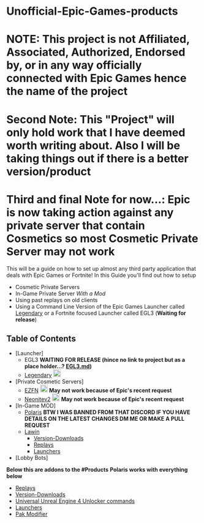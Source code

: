 # Unofficial-Epic-Games-products

# NOTE: This project is not Affiliated, Associated, Authorized, Endorsed by, or in any way officially connected with Epic Games hence the name of the project

# Second Note: This "Project" will only hold work that I have deemed worth writing about. Also I will be taking things out if there is a better version/product

# Third and final Note for now...: **Epic is now taking action against any private server that contain Cosmetics so most Cosmetic Private Server may not work** 
This will be a guide on how to set up almost any third party application that deals with Epic Games or Fortnite!
In this Guide you'll find out how to setup 
* Cosmetic Private Servers
* In-Game Private Server *With a Mod*
* Using past replays on old clients
* Using a Command Line Version of the Epic Games Launcher called [Legendary](https://github.com/Jawschamp/Unofficial-Epic-Games-products/blob/master/Legendary/README.md) or a Fortnite focused Launcher called EGL3 (**Waiting for release**)

## Table of Contents
- [Launcher]
  - EGL3 **WAITING FOR RELEASE (hince no link to project but as a place holder...? [EGL3.md](https://github.com/Jawschamp/Unofficial-Epic-Games-products/blob/master/EGL3/README.md))**
  - [Legendary](https://github.com/Jawschamp/Non-Official-Epic-Games-products/blob/master/Legendary/README.md) <img src="https://repository-images.githubusercontent.com/249938026/80b18f80-96c7-11ea-9183-0a8c96e7cada" alt="Legendary" height="20" />
- [Private Cosmetic Servers]
  - [EZFN](https://github.com/Jawschamp/FortnitePrivateServersGuide/blob/master/EZFN/README.md) <img src="https://avatars.githubusercontent.com/u/56506141?s=460&u=47bf97406a5c41e2ea190fd0892d6be99c8ef3de&v=4" alt="EZFN.DEV" height="20"> **May not work because of Epic's recent request**
  - [Neonitev2](https://github.com/Jawschamp/FortnitePrivateServersGuide/blob/master/NeoNite/README.md) <img src="https://cdn.discordapp.com/icons/703690937074974761/a_b29164c2cbb5e21e6ebf436e8aafc2eb.webp?size=256" alt="Neonitev2" height="20"> **May not work because of Epic's recent request**
- [In-Game MOD]
  - [Polaris](https://github.com/Jawschamp/FortnitePrivateServersGuide/blob/master/Polaris/README.md) **BTW I WAS BANNED FROM THAT DISCORD IF YOU HAVE DETAILS ON THE LATEST CHANGES DM ME OR MAKE A PULL REQUEST**
  - [Lawin](https://github.com/Jawschamp/FortnitePrivateServersGuide/tree/master/Lawin)
    - [Version-Downloads](https://github.com/Jawschamp/FortnitePrivateServersGuide/blob/master/Lawin/Version-Downloads.md)
    - [Replays](https://github.com/Jawschamp/FortnitePrivateServersGuide/blob/master/Lawin/FortTimeMachine/Replay/README.md)
    - [Launchers](https://github.com/Jawschamp/FortnitePrivateServersGuide/blob/master/Lawin/Launchers.md)
- [Lobby Bots]

**Below this are addons to the #Products** **Polaris works with everything below**
- [Replays](https://github.com/Jawschamp/FortnitePrivateServersGuide/blob/master/Lawin/FortTimeMachine/Replay/README.md)
- [Version-Downloads](https://github.com/Jawschamp/FortnitePrivateServersGuide/blob/master/Lawin/Version-Downloads.md)
- [Universal Unreal Engine 4 Unlocker commands](https://github.com/Jawschamp/FortnitePrivateServersGuide/blob/master/UUUClient/Console-Unlocker.txt)
- [Launchers](https://github.com/Jawschamp/FortnitePrivateServersGuide/blob/master/Lawin/Launchers.md)
- [Pak Modifier](https://github.com/Jawschamp/FortnitePrivateServersGuide/tree/master/Paks)
